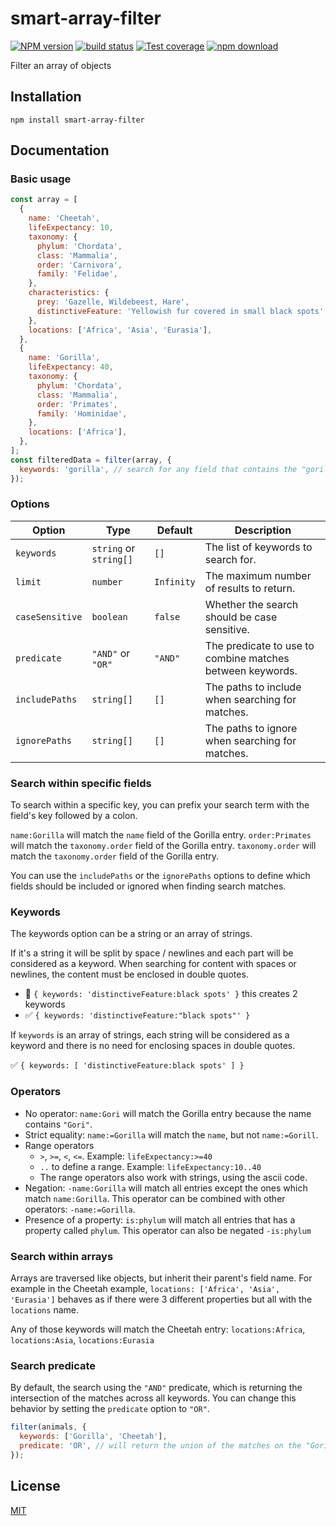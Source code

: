 # smart-array-filter

[![NPM version][npm-image]][npm-url]
[![build status][travis-image]][travis-url]
[![Test coverage][coveralls-image]][coveralls-url]
[![npm download][download-image]][download-url]

Filter an array of objects

## Installation

`npm install smart-array-filter`

## Documentation

### Basic usage

```js
const array = [
  {
    name: 'Cheetah',
    lifeExpectancy: 10,
    taxonomy: {
      phylum: 'Chordata',
      class: 'Mammalia',
      order: 'Carnivora',
      family: 'Felidae',
    },
    characteristics: {
      prey: 'Gazelle, Wildebeest, Hare',
      distinctiveFeature: 'Yellowish fur covered in small black spots',
    },
    locations: ['Africa', 'Asia', 'Eurasia'],
  },
  {
    name: 'Gorilla',
    lifeExpectancy: 40,
    taxonomy: {
      phylum: 'Chordata',
      class: 'Mammalia',
      order: 'Primates',
      family: 'Hominidae',
    },
    locations: ['Africa'],
  },
];
const filteredData = filter(array, {
  keywords: 'gorilla', // search for any field that contains the "gorilla" string
});
```

### Options

| Option          | Type                   | Default    | Description                                               |
| --------------- | ---------------------- | ---------- | --------------------------------------------------------- |
| `keywords`      | `string` or `string[]` | `[]`       | The list of keywords to search for.                       |
| `limit`         | `number`               | `Infinity` | The maximum number of results to return.                  |
| `caseSensitive` | `boolean`              | `false`    | Whether the search should be case sensitive.              |
| `predicate`     | `"AND"` or `"OR"`      | `"AND"`    | The predicate to use to combine matches between keywords. |
| `includePaths`  | `string[]`             | `[]`       | The paths to include when searching for matches.          |
| `ignorePaths`   | `string[]`             | `[]`       | The paths to ignore when searching for matches.           |

### Search within specific fields

To search within a specific key, you can prefix your search term with the field's key followed by a colon.

`name:Gorilla` will match the `name` field of the Gorilla entry.
`order:Primates` will match the `taxonomy.order` field of the Gorilla entry.
`taxonomy.order` will match the `taxonomy.order` field of the Gorilla entry.

You can use the `includePaths` or the `ignorePaths` options to define which fields should be included or ignored when finding search matches.

### Keywords

The keywords option can be a string or an array of strings.

If it's a string it will be split by space / newlines and each part will be considered as a keyword. When searching for content with spaces or newlines, the content must be enclosed in double quotes.

- 🚫 `{ keywords: 'distinctiveFeature:black spots' }` this creates 2 keywords
- ✅ `{ keywords: 'distinctiveFeature:"black spots"' }`

If `keywords` is an array of strings, each string will be considered as a keyword and there is no need for enclosing spaces in double quotes.

✅ `{ keywords: [ 'distinctiveFeature:black spots' ] }`

### Operators

- No operator: `name:Gori` will match the Gorilla entry because the name contains `"Gori"`.
- Strict equality: `name:=Gorilla` will match the `name`, but not `name:=Gorill`.
- Range operators
  - `>`, `>=`, `<`, `<=`. Example: `lifeExpectancy:>=40`
  - `..` to define a range. Example: `lifeExpectancy:10..40`
  - The range operators also work with strings, using the ascii code.
- Negation: `-name:Gorilla` will match all entries except the ones which match `name:Gorilla`. This operator can be combined with other operators: `-name:=Gorilla`.
- Presence of a property: `is:phylum` will match all entries that has a property called `phylum`. This operator can also be negated `-is:phylum`

### Search within arrays

Arrays are traversed like objects, but inherit their parent's field name. For example in the Cheetah example, `locations: ['Africa', 'Asia', 'Eurasia']` behaves as if there were 3 different properties but all with the `locations` name.

Any of those keywords will match the Cheetah entry:
`locations:Africa`, `locations:Asia`, `locations:Eurasia`

### Search predicate

By default, the search using the `"AND"` predicate, which is returning the intersection of the matches across all keywords. You can change this behavior by setting the `predicate` option to `"OR"`.

```js
filter(animals, {
  keywords: ['Gorilla', 'Cheetah'],
  predicate: 'OR', // will return the union of the matches on the "Gorilla" and "Cheetah" keywords
});
```

## License

[MIT](./LICENSE)

[npm-image]: https://img.shields.io/npm/v/smart-array-filter.svg?style=flat-square
[npm-url]: https://www.npmjs.com/package/smart-array-filter
[travis-image]: https://img.shields.io/travis/cheminfo/smart-array-filter/main.svg?style=flat-square
[travis-url]: https://travis-ci.org/cheminfo/smart-array-filter
[coveralls-image]: https://img.shields.io/coveralls/cheminfo/smart-array-filter.svg?style=flat-square
[coveralls-url]: https://coveralls.io/github/cheminfo/smart-array-filter
[download-image]: https://img.shields.io/npm/dm/smart-array-filter.svg?style=flat-square
[download-url]: https://www.npmjs.com/package/smart-array-filter
